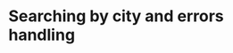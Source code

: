 # Searching by city and errors handling 

[Git branch]:(https://github.com/codiku/react-native-meteo/tree/019-EN-search-logic)